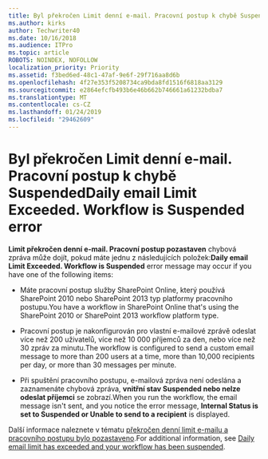 ```yaml
---
title: Byl překročen Limit denní e-mail. Pracovní postup k chybě Suspended
ms.author: kirks
author: Techwriter40
ms.date: 10/16/2018
ms.audience: ITPro
ms.topic: article
ROBOTS: NOINDEX, NOFOLLOW
localization_priority: Priority
ms.assetid: f3bed6ed-48c1-47af-9e6f-29f716aa8d6b
ms.openlocfilehash: 4f27e353f5208734ca9bda8fd1516f6818aa3129
ms.sourcegitcommit: e2864efcfb493b6e46b662b746661a61232bdba7
ms.translationtype: MT
ms.contentlocale: cs-CZ
ms.lasthandoff: 01/24/2019
ms.locfileid: "29462609"
---
```

# <a name="daily-email-limit-exceeded-workflow-is-suspended-error"></a><span data-ttu-id="41338-p102">Byl překročen Limit denní e-mail. Pracovní postup k chybě Suspended</span><span class="sxs-lookup"><span data-stu-id="41338-p102">Daily email Limit Exceeded. Workflow is Suspended error</span></span>

 <span data-ttu-id="41338-105">**Limit překročen denní e-mail. Pracovní postup pozastaven** chybová zpráva může dojít, pokud máte jednu z následujících položek:</span><span class="sxs-lookup"><span data-stu-id="41338-105">**Daily email Limit Exceeded. Workflow is Suspended** error message may occur if you have one of the following items:</span></span> 
  
- <span data-ttu-id="41338-106">Máte pracovní postup služby SharePoint Online, který používá SharePoint 2010 nebo SharePoint 2013 typ platformy pracovního postupu.</span><span class="sxs-lookup"><span data-stu-id="41338-106">You have a workflow in SharePoint Online that's using the SharePoint 2010 or SharePoint 2013 workflow platform type.</span></span>
    
- <span data-ttu-id="41338-107">Pracovní postup je nakonfigurován pro vlastní e-mailové zprávě odeslat více než 200 uživatelů, více než 10 000 příjemců za den, nebo více než 30 zpráv za minutu.</span><span class="sxs-lookup"><span data-stu-id="41338-107">The workflow is configured to send a custom email message to more than 200 users at a time, more than 10,000 recipients per day, or more than 30 messages per minute.</span></span>
    
- <span data-ttu-id="41338-108">Při spuštění pracovního postupu, e-mailová zpráva není odeslána a zaznamenáte chybová zpráva, **vnitřní stav Suspended nebo nelze odeslat příjemci** se zobrazí.</span><span class="sxs-lookup"><span data-stu-id="41338-108">When you run the workflow, the email message isn't sent, and you notice the error message, **Internal Status is set to Suspended or Unable to send to a recipient** is displayed.</span></span> 
    
<span data-ttu-id="41338-109">Další informace naleznete v tématu [překročen denní limit e-mailu a pracovního postupu bylo pozastaveno](https://go.microsoft.com/fwlink/?Linkid=2031137).</span><span class="sxs-lookup"><span data-stu-id="41338-109">For additional information, see [Daily email limit has exceeded and your workflow has been suspended](https://go.microsoft.com/fwlink/?Linkid=2031137).</span></span>
  
